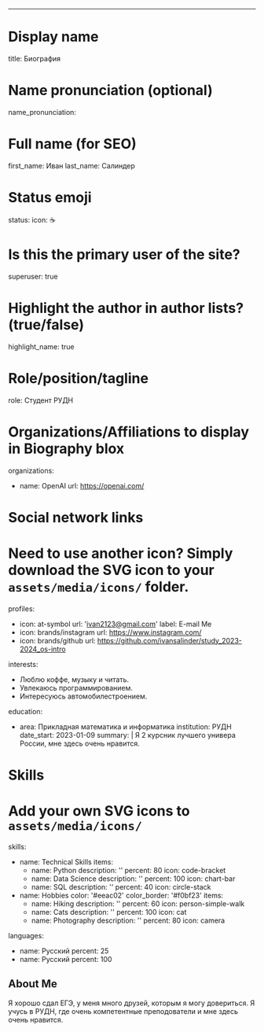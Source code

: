 ---
# Display name
title: Биография

# Name pronunciation (optional)
name_pronunciation: 

# Full name (for SEO)
first_name: Иван 
last_name: Салиндер

# Status emoji
status: 
  icon: ☕️

# Is this the primary user of the site?
superuser: true

# Highlight the author in author lists? (true/false)
highlight_name: true

# Role/position/tagline
role:  Студент РУДН

# Organizations/Affiliations to display in Biography blox
organizations:
  - name: OpenAI
    url: https://openai.com/

# Social network links
# Need to use another icon? Simply download the SVG icon to your `assets/media/icons/` folder.
profiles:
  - icon: at-symbol
    url: 'ivan2123@gmail.com'
    label: E-mail Me
  - icon: brands/instagram
    url: https://www.instagram.com/
  - icon: brands/github
    url: https://github.com/ivansalinder/study_2023-2024_os-intro

interests:
  - Люблю коффе, музыку и читать.
  - Увлекаюсь программированием.
  - Интересуюсь автомобилестроением.

education:
  - area: Прикладная математика и информатика
    institution: РУДН
    date_start: 2023-01-09
    summary: |
      Я 2 курсник лучшего универа России, мне здесь очень нравится.

# Skills
# Add your own SVG icons to `assets/media/icons/`
skills:
  - name: Technical Skills
    items:
      - name: Python
        description: ''
        percent: 80
        icon: code-bracket
      - name: Data Science
        description: ''
        percent: 100
        icon: chart-bar
      - name: SQL
        description: ''
        percent: 40
        icon: circle-stack
  - name: Hobbies
    color: '#eeac02'
    color_border: '#f0bf23'
    items:
      - name: Hiking
        description: ''
        percent: 60
        icon: person-simple-walk
      - name: Cats
        description: ''
        percent: 100
        icon: cat
      - name: Photography
        description: ''
        percent: 80
        icon: camera

languages:
  - name: Русский
    percent: 25
  - name: Русский
    percent: 100

## About Me

Я хорошо сдал ЕГЭ, у меня много друзей, которым я могу довериться. Я учусь в РУДН, где очень компетентные преподователи и мне здесь очень нравится. 

